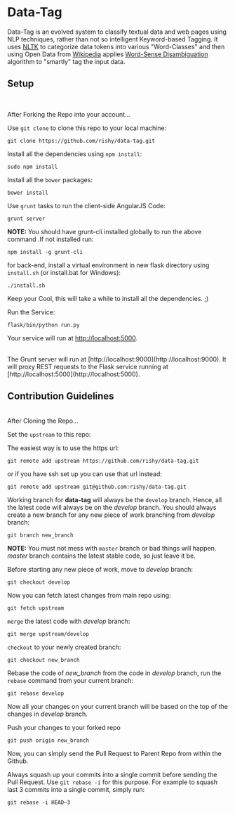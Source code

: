 Data-Tag
====

Data-Tag is an evolved system to classify textual data and web pages using NLP techniques, rather than not so intelligent Keyword-based Tagging. It uses [NLTK](http://www.nltk.org/) to categorize data tokens into various "Word-Classes" and then using Open Data from [Wikipedia](http://www.mediawiki.org/wiki/API:Main_page) applies [Word-Sense Disambiguation](http://en.wikipedia.org/wiki/Word-sense_disambiguation) algorithm to "smartly" tag the input data.


## Setup
<br>

After Forking the Repo into your account...

Use `git clone` to clone this repo to your local machine:
```
git clone https://github.com/rishy/data-tag.git
```

Install all the dependencies using `npm install`:
```
sudo npm install
```

Install all the `bower` packages:
```
bower install
```

Use `grunt` tasks to run the client-side AngularJS Code:
```
grunt server
```

**NOTE:** You should have grunt-cli installed globally to run the above command
.If not installed run:
```
npm install -g grunt-cli
```

for back-end, install a virtual environment in new flask directory using `install.sh` (or install.bat for Windows):
```
./install.sh
```
Keep your Cool, this will take a while to install all the dependencies. ;)


Run the Service:
```
flask/bin/python run.py
```
Your service will run at [http://localhost:5000](http://localhost:5000).

<br>
The Grunt server will run at [http://localhost:9000](http://localhost:9000). It will proxy REST requests to the Flask service running at [http://localhost:5000](http://localhost:5000).

## Contribution Guidelines
<br>
After Cloning the Repo...

Set the `upstream` to this repo:

The easiest way is to use the https url:
```
git remote add upstream https://github.com/rishy/data-tag.git
```

or if you have ssh set up you can use that url instead:
```
git remote add upstream git@github.com:rishy/data-tag.git
```

Working branch for **data-tag** will always be the `develop` branch. Hence, all the latest code will always be on the *develop* branch.
You should always create a new branch for any new piece of work branching from *develop* branch:
```
git branch new_branch
```
**NOTE:** You must not mess with `master` branch or bad things will happen.
*master* branch contains the latest stable code, so just leave it be.

Before starting any new piece of work, move to *develop* branch:
```
git checkout develop
```

Now you can fetch latest changes from main repo using:
```
git fetch upstream
```

`merge` the latest code with *develop* branch:
```
git merge upstream/develop
```

`checkout` to your newly created branch:
```
git checkout new_branch
```

Rebase the code of *new_branch* from the code in *develop* branch, run the `rebase` command from your current branch:
```
git rebase develop
```
Now all your changes on your current branch will be based on the top of the changes in *develop* branch.

Push your changes to your forked repo
```
git push origin new_branch
```

Now, you can simply send the Pull Request to Parent Repo from within the Github.

Always squash up your commits into a single commit before sending the Pull Request. Use `git rebase -i` for this purpose. For example to squash last 3 commits into a single commit, simply run:
```
git rebase -i HEAD~3
```
